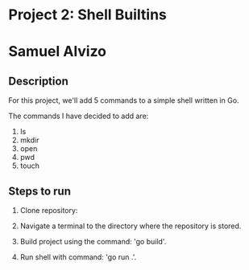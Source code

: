 # Project 2: Shell Builtins
# Samuel Alvizo

## Description

For this project, we'll add 5 commands to a simple shell written in Go. 

The commands I have decided to add are:
   1. ls
   2. mkdir
   3. open
   4. pwd
   5. touch

## Steps to run

1. Clone repository:

2. Navigate a terminal to the directory where the repository is stored.
   
3. Build project using the command: 'go build'.

4. Run shell with command: 'go run .'.

